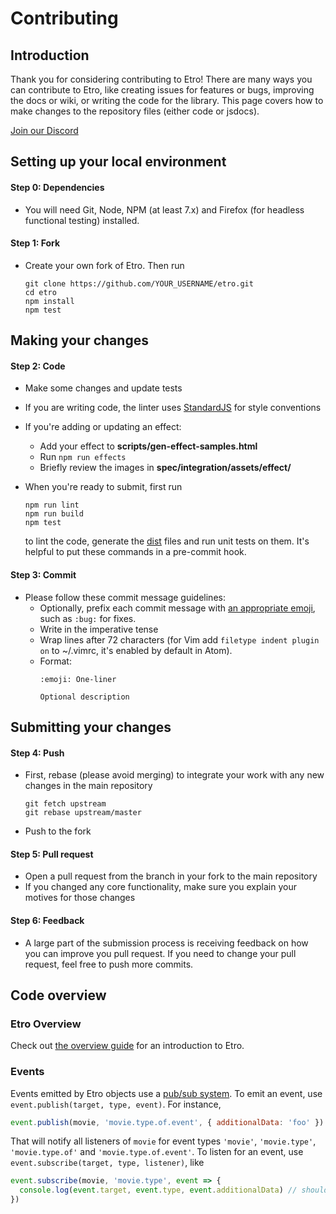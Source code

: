 # Contributing

## Introduction

Thank you for considering contributing to Etro! There are many ways you can contribute to Etro, like creating issues for features or bugs, improving the docs or wiki, or writing the code for the library. This page covers how to make changes to the repository files (either code or jsdocs).

[Join our Discord](https://discord.gg/myrBsQ8Cht)

## Setting up your local environment

#### Step 0: Dependencies

- You will need Git, Node, NPM (at least 7.x) and Firefox (for headless functional testing) installed.

#### Step 1: Fork

- Create your own fork of Etro. Then run

  ```
  git clone https://github.com/YOUR_USERNAME/etro.git
  cd etro
  npm install
  npm test
  ```

## Making your changes

#### Step 2: Code

- Make some changes and update tests
- If you are writing code, the linter uses [StandardJS](https://standardjs.com/rules.html) for style conventions
- If you're adding or updating an effect:
  - Add your effect to **scripts/gen-effect-samples.html**
  - Run `npm run effects`
  - Briefly review the images in **spec/integration/assets/effect/**
- When you're ready to submit, first run
  ```
  npm run lint
  npm run build
  npm test
  ```

  to lint the code, generate the [dist](dist) files and run unit tests on them. It's helpful to put these commands in a pre-commit hook.

#### Step 3: Commit

- Please follow these commit message guidelines:
  - Optionally, prefix each commit message with [an appropriate emoji](https://gitmoji.dev), such as `:bug:` for fixes.
  - Write in the imperative tense
  - Wrap lines after 72 characters (for Vim add `filetype indent plugin on` to ~/.vimrc, it's enabled by default in Atom).
  - Format:
    ```
    :emoji: One-liner

    Optional description
    ```

## Submitting your changes

#### Step 4: Push

- First, rebase (please avoid merging) to integrate your work with any new changes in the main repository

  ```
  git fetch upstream
  git rebase upstream/master
  ```

- Push to the fork

#### Step 5: Pull request

- Open a pull request from the branch in your fork to the main repository
- If you changed any core functionality, make sure you explain your motives for those changes

#### Step 6: Feedback

- A large part of the submission process is receiving feedback on how you can improve you pull request. If you need to change your pull request, feel free to push more commits.

## Code overview

### Etro Overview

Check out [the overview guide](https://etrojs.dev/docs/overview) for an introduction to Etro.

### Events

Events emitted by Etro objects use a [pub/sub system](https://en.wikipedia.org/wiki/Publish%E2%80%93subscribe_pattern). To emit an event, use `event.publish(target, type, event)`. For instance,

```js
event.publish(movie, 'movie.type.of.event', { additionalData: 'foo' })
```

That will notify all listeners of `movie` for event types `'movie'`, `'movie.type'`, `'movie.type.of'` and `'movie.type.of.event'`. To listen for an event, use `event.subscribe(target, type, listener)`, like

```js
event.subscribe(movie, 'movie.type', event => {
  console.log(event.target, event.type, event.additionalData) // should print the movie, 'movie.type.of.event', 'foo'
})
```
